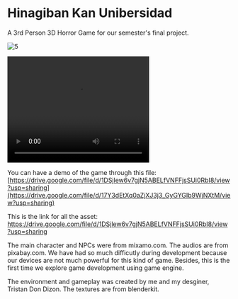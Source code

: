 # Hinagiban Kan Unibersidad

  A 3rd Person 3D Horror Game for our semester's final project.

![5](https://github.com/ejsinfuego/horror-game-godot/assets/67304574/e77c14aa-2119-4640-8907-ce0235e93f11)



<video width="320" height="240" controls>
  <source src="https://github.com/ejsinfuego/horror-game-godot/assets/67304574/57f8dadc-bb17-4f05-aa02-9f5fcd837f4b" type="video/mp4">
</video>


You can have a demo of the game through this file: [https://drive.google.com/file/d/1DSjlew6v7gjN5ABELfVNFFjsSUi0RbI8/view?usp=sharing](https://drive.google.com/file/d/17Y3dEtXq0aZjXJ3j3_GyGYGIb9WjNXtM/view?usp=sharing)

This is the link for all the asset: https://drive.google.com/file/d/1DSjlew6v7gjN5ABELfVNFFjsSUi0RbI8/view?usp=sharing

The main character and NPCs were from mixamo.com. The audios are from pixabay.com. We have had so much difficutly during development because our devices are not much powerful for this kind of game. Besides, this is the first time we explore game development using game engine.

The environment and gameplay was created by me and my desginer, Tristan Don Dizon. The textures are from blenderkit. 
